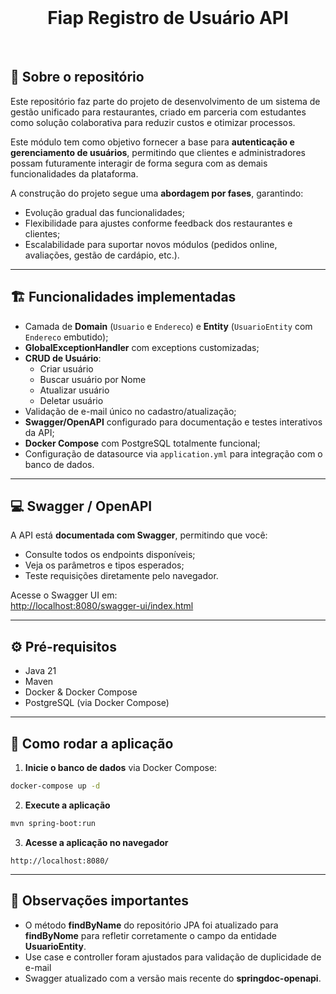 <br>
<h1 align="center">
Fiap Registro de Usuário API
</h1>
<br>

## 💬 Sobre o repositório

Este repositório faz parte do projeto de desenvolvimento de um sistema de gestão unificado para restaurantes, criado em parceria com estudantes como solução colaborativa para reduzir custos e otimizar processos.

Este módulo tem como objetivo fornecer a base para **autenticação e gerenciamento de usuários**, permitindo que clientes e administradores possam futuramente interagir de forma segura com as demais funcionalidades da plataforma.

A construção do projeto segue uma **abordagem por fases**, garantindo:

- Evolução gradual das funcionalidades;
- Flexibilidade para ajustes conforme feedback dos restaurantes e clientes;
- Escalabilidade para suportar novos módulos (pedidos online, avaliações, gestão de cardápio, etc.).

---

## 🏗️ Funcionalidades implementadas

- Camada de **Domain** (`Usuario` e `Endereco`) e **Entity** (`UsuarioEntity` com `Endereco` embutido);
- **GlobalExceptionHandler** com exceptions customizadas;
- **CRUD de Usuário**:
  - Criar usuário
  - Buscar usuário por Nome
  - Atualizar usuário
  - Deletar usuário
- Validação de e-mail único no cadastro/atualização;
- **Swagger/OpenAPI** configurado para documentação e testes interativos da API;
- **Docker Compose** com PostgreSQL totalmente funcional;
- Configuração de datasource via `application.yml` para integração com o banco de dados.

---

## 💻 Swagger / OpenAPI

A API está **documentada com Swagger**, permitindo que você:

- Consulte todos os endpoints disponíveis;
- Veja os parâmetros e tipos esperados;
- Teste requisições diretamente pelo navegador.

Acesse o Swagger UI em:  
[http://localhost:8080/swagger-ui/index.html](http://localhost:8080/swagger-ui/index.html)

---

## ⚙️ Pré-requisitos

- Java 21
- Maven
- Docker & Docker Compose
- PostgreSQL (via Docker Compose)

---

## 🚀 Como rodar a aplicação

1. **Inicie o banco de dados** via Docker Compose:

```bash
docker-compose up -d
```

2. **Execute a aplicação**

```bash
mvn spring-boot:run
```
3. **Acesse a aplicação no navegador**

```arduino
http://localhost:8080/
```

---

## 📝 Observações importantes

- O método **findByName** do repositório JPA foi atualizado para **findByNome** para refletir corretamente o campo da entidade **UsuarioEntity**.
- Use case e controller foram ajustados para validação de duplicidade de e-mail
- Swagger atualizado com a versão mais recente do **springdoc-openapi**.